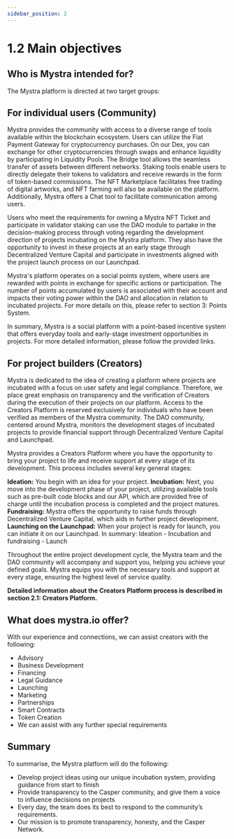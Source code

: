 ```yaml
---
sidebar_position: 2
---
```


# 1.2 Main objectives

## Who is Mystra intended for?

The Mystra platform is directed at two target groups:

## For individual users (Community)

Mystra provides the community with access to a diverse range of tools available within the blockchain ecosystem. Users can utilize the Fiat Payment Gateway for cryptocurrency purchases. On our Dex, you can exchange for other cryptocurrencies through swaps and enhance liquidity by participating in Liquidity Pools. The Bridge tool allows the seamless transfer of assets between different networks. Staking tools enable users to directly delegate their tokens to validators and receive rewards in the form of token-based commissions. The NFT Marketplace facilitates free trading of digital artworks, and NFT farming will also be available on the platform. Additionally, Mystra offers a Chat tool to facilitate communication among users.

Users who meet the requirements for owning a Mystra NFT Ticket and participate in validator staking can use the DAO module to partake in the decision-making process through voting regarding the development direction of projects incubating on the Mystra platform. They also have the opportunity to invest in these projects at an early stage through Decentralized Venture Capital and participate in investments aligned with the project launch process on our Launchpad.

Mystra's platform operates on a social points system, where users are rewarded with points in exchange for specific actions or participation. The number of points accumulated by users is associated with their account and impacts their voting power within the DAO and allocation in relation to incubated projects. For more details on this, please refer to section 3: Points System.

In summary, Mystra is a social platform with a point-based incentive system that offers everyday tools and early-stage investment opportunities in projects. For more detailed information, please follow the provided links.



## For project builders (Creators)

Mystra is dedicated to the idea of creating a platform where projects are incubated with a focus on user safety and legal compliance. Therefore, we place great emphasis on transparency and the verification of Creators during the execution of their projects on our platform. Access to the Creators Platform is reserved exclusively for individuals who have been verified as members of the Mystra community. The DAO community, centered around Mystra, monitors the development stages of incubated projects to provide financial support through Decentralized Venture Capital and Launchpad.


Mystra provides a Creators Platform where you have the opportunity to bring your project to life and receive support at every stage of its development. This process includes several key general stages:


**Ideation:** You begin with an idea for your project.
**Incubation:** Next, you move into the development phase of your project, utilizing available tools such as pre-built code blocks and our API, which are provided free of charge until the incubation process is completed and the project matures.
**Fundraising:** Mystra offers the opportunity to raise funds through Decentralized Venture Capital, which aids in further project development.
**Launching on the Launchpad:** When your project is ready for launch, you can initiate it on our Launchpad.
In summary: Ideation - Incubation and fundraising - Launch


Throughout the entire project development cycle, the Mystra team and the DAO community will accompany and support you, helping you achieve your defined goals. Mystra equips you with the necessary tools and support at every stage, ensuring the highest level of service quality.


**Detailed information about the Creators Platform process is described in section 2.1: Creators Platform.**



## What does mystra.io offer?

With our experience and connections, we can assist creators with the following:

- Advisory
- Business Development
- Financing
- Legal Guidance
- Launching
- Marketing
- Partnerships
- Smart Contracts
- Token Creation 
- We can assist with any further special requirements
    
## Summary

To summarise, the Mystra platform will do the following:
- Develop project ideas using our unique incubation system, providing guidance from start to finish
- Provide transparency to the Casper community, and give them a voice to influence decisions on projects
- Every day, the team does its best to respond to the community’s requirements.
- Our mission is to promote transparency, honesty, and the Casper Network.

